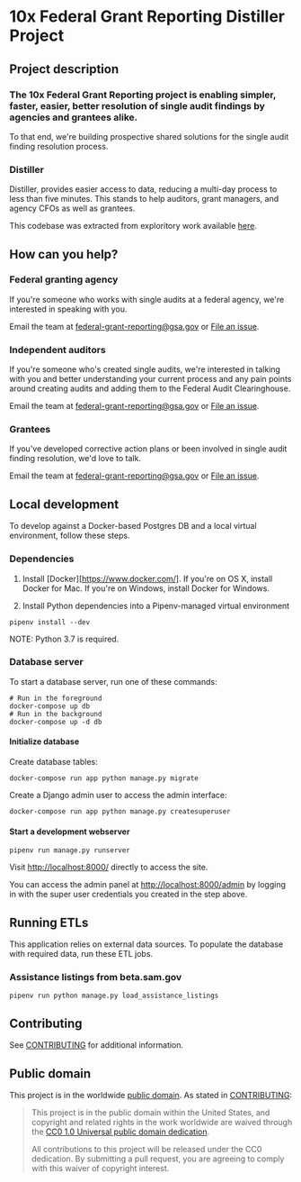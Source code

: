 # 10x Federal Grant Reporting Distiller Project

## Project description

### The 10x Federal Grant Reporting project is enabling simpler, faster, easier, better resolution of single audit findings by agencies and grantees alike.

To that end, we're building prospective shared solutions for the single audit finding resolution process.

### Distiller

Distiller, provides easier access to data, reducing a multi-day process to less than five minutes. This stands to help auditors, grant managers, and agency CFOs as well as grantees.

This codebase was extracted from exploritory work available [here](https://github.com/18F/federal-grant-reporting/).


## How can you help?

### Federal granting agency

If you're someone who works with single audits at a federal agency, we're interested in speaking with you.

Email the team at federal-grant-reporting@gsa.gov or [File an issue](https://github.com/18F/federal-grant-reporting/issues/new).

### Independent auditors

If you're someone who's created single audits, we're interested in talking with you and better understanding your current process and any pain points around creating audits and adding them to the Federal Audit Clearinghouse.

Email the team at federal-grant-reporting@gsa.gov or [File an issue](https://github.com/18F/federal-grant-reporting/issues/new).

### Grantees

If you've developed corrective action plans or been involved in single audit finding resolution, we'd love to talk.

Email the team at federal-grant-reporting@gsa.gov or [File an issue](https://github.com/18F/federal-grant-reporting/issues/new).


## Local development

To develop against a Docker-based Postgres DB and a local virtual environment, follow these steps.

### Dependencies

1. Install [Docker][https://www.docker.com/]. If you're on OS X, install Docker for Mac. If you're on Windows, install Docker for Windows.

2. Install Python dependencies into a Pipenv-managed virtual environment

```shell
pipenv install --dev
```

NOTE: Python 3.7 is required.

### Database server

To start a database server, run one of these commands:

```shell
# Run in the foreground
docker-compose up db
# Run in the background
docker-compose up -d db
```

#### Initialize database

Create database tables:

```shell
docker-compose run app python manage.py migrate
```

Create a Django admin user to access the admin interface:

```shell
docker-compose run app python manage.py createsuperuser
```

#### Start a development webserver

```shell
pipenv run manage.py runserver
```

Visit [http://localhost:8000/](http://localhost:8000/) directly to access the site.

You can access the admin panel at [http://localhost:8000/admin](http://localhost:8000/admin)
 by logging in with the super user credentials you created in the step above.

## Running ETLs

This application relies on external data sources. To populate the database with required data, run these ETL jobs.

### Assistance listings from beta.sam.gov

```shell
pipenv run python manage.py load_assistance_listings
```

## Contributing

See [CONTRIBUTING](CONTRIBUTING.md) for additional information.


## Public domain

This project is in the worldwide [public domain](LICENSE.md). As stated in [CONTRIBUTING](CONTRIBUTING.md):

> This project is in the public domain within the United States, and copyright and related rights in the work worldwide are waived through the [CC0 1.0 Universal public domain dedication](https://creativecommons.org/publicdomain/zero/1.0/).
>
> All contributions to this project will be released under the CC0 dedication. By submitting a pull request, you are agreeing to comply with this waiver of copyright interest.

[Docker]: https://www.docker.com/
[http://localhost:8000/]: http://localhost:8000/
